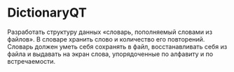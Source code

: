 # DictionaryQT
Разработать структуру данных «словарь, пополняемый словами из файлов». В словаре хранить слово
и количество его повторений. Словарь должен уметь себя сохранять в файл, восстанавливать себя из
файла и выдавать на экран слова, упорядоченные по алфавиту и по встречаемости.
